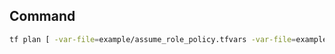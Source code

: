 ## Command
```sh
tf plan [ -var-file=example/assume_role_policy.tfvars -var-file=example/iam_policy.tfvars ]
```
